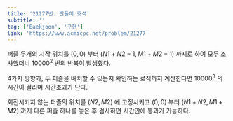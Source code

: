 ```yaml
---
title: '21277번: 짠돌이 호석'
subtitle: ''
tag: ['Baekjoon', '구현']
link: 'https://www.acmicpc.net/problem/21277'
---
```


퍼즐 두개의 시작 위치를 $(0, 0)$ 부터 $(N1 + N2 - 1, M1 + M2 - 1)$ 까지로 하여 모두 조사했더니 $10000^2$ 번의 반복이 발생했다.

4가지 방향과, 두 퍼즐을 배치할 수 있는지 확인하는 로직까지 계산한다면 $10000^3$ 의 시간이 걸리며 시간초과가 난다.

회전시키지 않는 퍼즐의 위치를 $(N2, M2)$ 에 고정시키고 $(0, 0)$ 부터 $(N1 + N2, M1 + M2)$ 까지 다른 퍼즐 하나를 놓은 후 검사하면 시간안에 통과가 가능하다.
